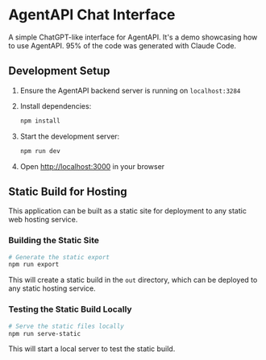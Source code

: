 # AgentAPI Chat Interface

A simple ChatGPT-like interface for AgentAPI. It's a demo showcasing how to use AgentAPI. 95% of the code was generated with Claude Code.

## Development Setup

1. Ensure the AgentAPI backend server is running on `localhost:3284`

2. Install dependencies:

   ```bash
   npm install
   ```

3. Start the development server:

   ```bash
   npm run dev
   ```

4. Open [http://localhost:3000](http://localhost:3000) in your browser

## Static Build for Hosting

This application can be built as a static site for deployment to any static web hosting service.

### Building the Static Site

```bash
# Generate the static export
npm run export
```

This will create a static build in the `out` directory, which can be deployed to any static hosting service.

### Testing the Static Build Locally

```bash
# Serve the static files locally
npm run serve-static
```

This will start a local server to test the static build.
